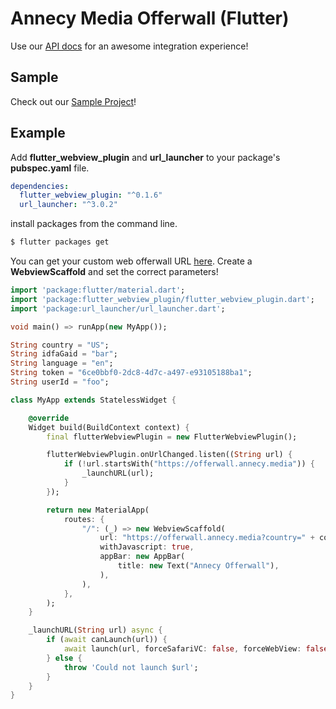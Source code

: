 # Annecy Media Offerwall (Flutter)

Use our [API docs](https://admin.annecy.media/docs) for an awesome integration experience!

## Sample

Check out our [Sample Project](https://github.com/gdmobile/annecy-media-docs/tree/master/offerwall-flutter/sample)!

## Example

Add **flutter_webview_plugin** and **url_launcher** to your package's **pubspec.yaml** file.

``` yaml
dependencies:
  flutter_webview_plugin: "^0.1.6"
  url_launcher: "^3.0.2"
```

install packages from the command line.

``` bash
$ flutter packages get
```

You can get your custom web offerwall URL [here](https://admin.annecy.media/offerwall). Create a **WebviewScaffold** and set the correct parameters!

``` dart
import 'package:flutter/material.dart';
import 'package:flutter_webview_plugin/flutter_webview_plugin.dart';
import 'package:url_launcher/url_launcher.dart';

void main() => runApp(new MyApp());

String country = "US";
String idfaGaid = "bar";
String language = "en";
String token = "6ce0bbf0-2dc8-4d7c-a497-e93105188ba1";
String userId = "foo";

class MyApp extends StatelessWidget {

    @override
    Widget build(BuildContext context) {
        final flutterWebviewPlugin = new FlutterWebviewPlugin();

        flutterWebviewPlugin.onUrlChanged.listen((String url) {
            if (!url.startsWith("https://offerwall.annecy.media")) {
                _launchURL(url);
            }
        });

        return new MaterialApp(
            routes: {
                "/": (_) => new WebviewScaffold(
                    url: "https://offerwall.annecy.media?country=" + country + "&language=" + language + "&idfa_gaid=" + idfaGaid + "&token=" + token + "&user_id=" + userId + "&platform=android",
                    withJavascript: true,
                    appBar: new AppBar(
                        title: new Text("Annecy Offerwall"),
                    ),
                ),
            },
        );
    }

    _launchURL(String url) async {
        if (await canLaunch(url)) {
            await launch(url, forceSafariVC: false, forceWebView: false);
        } else {
            throw 'Could not launch $url';
        }
    }
}
```
